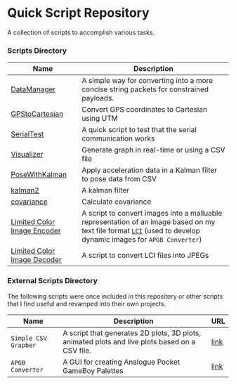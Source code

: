 # Quick Script Repository
A collection of scripts to accomplish various tasks.

### Scripts Directory
| Name              | Description |
|-------------------|-------------|
| [DataManager](/Purdue_Research/DataManager.py) | A simple way for converting into a more concise string packets for constrained payloads.  |
| [GPStoCartesian](/Purdue_Research/GPStoCartesian.py) | Convert GPS coordinates to Cartesian using UTM |
| [SerialTest](/Purdue_Research/SerialTest.py) | A quick script to test that the serial communication works |
| [Visualizer](/Purdue_Research/Visualizer.py) | Generate graph in real-time or using a CSV file |
| [PoseWithKalman](/Purdue_Research/PoseWithKalman.py) | Apply acceleration data in a Kalman filter to pose data from CSV |
| [kalman2](/Purdue_Research/kalman2.py) | A kalman filter |
| [covariance](/Purdue_Research/covariance.py) | Calculate covariance |
| [Limited Color Image Encoder](/recreation/limited_color_img/src/encoder.cpp) | A script to convert images into a malluable representation of an image  based on my text file format [`LCI`](/recreation/limited_color_img/README.md) (used to develop dynamic images for `APGB Converter`) |
| [Limited Color Image Decoder](/recreation/limited_color_img/src/decoder.cpp) | A script to convert LCI files into JPEGs |

### External Scripts Directory
The following scripts were once included in this repository or other scripts that I find useful and revamped into their own projects.

| Name | Description | URL |
|------|-------------|-----|
| `Simple CSV Grapber` | A script that generates 2D plots, 3D plots, animated plots and live plots based on a CSV file. | [link](https://github.com/KofiAnnan97/simple_csv_grapher) |
| `APGB Converter` | A GUI for creating Analogue Pocket GameBoy Palettes | [link](https://github.com/KofiAnnan97/apgb_converter)